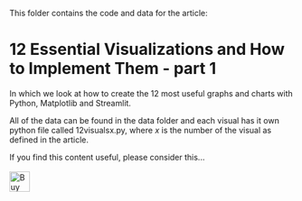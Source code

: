 This folder contains the code and data for the article:

# 12 Essential Visualizations and How to Implement Them - part 1

In which we look at how to create the 12 most useful graphs and charts with Python, Matplotlib and Streamlit.

All of the data can be found in the data folder and each visual has it own python file called 12visualsx.py, where _x_ is the number of the visual as defined in the article.

If you find this content useful, please consider this... <br/><br/>
<a href='https://ko-fi.com/M4M64THKG' target='_blank'><img height='36' style='border:0px;height:36px;' src='https://cdn.ko-fi.com/cdn/kofi2.png?v=2' border='0' alt='Buy Me a Coffee at ko-fi.com' /></a>